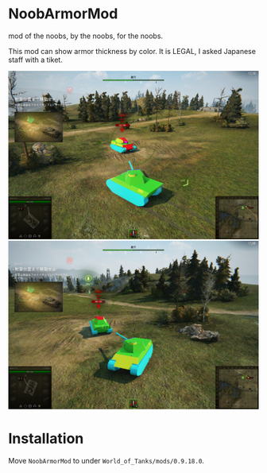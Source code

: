# NoobArmorMod
mod of the noobs, by the noobs, for the noobs.

This mod can show armor thickness by color.
It is LEGAL, I asked Japanese staff with a tiket.

![demo1](https://github.com/aki33524/NoobArmorMod/blob/master/demo1.png)
![demo2](https://github.com/aki33524/NoobArmorMod/blob/master/demo2.png)


# Installation
Move `NoobArmorMod` to under `World_of_Tanks/mods/0.9.18.0`.
